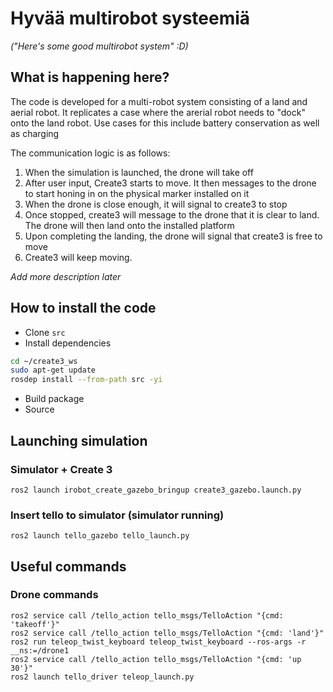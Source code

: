# Hyvää multirobot systeemiä
*("Here's some good multirobot system" :D)*

## What is happening here?
The code is developed for a multi-robot system consisting of a land and aerial robot. It replicates a case where the arerial robot needs to "dock" onto the land robot. Use cases for this include battery conservation as well as charging

 The communication logic is as follows: 

1. When the simulation is launched, the drone will take off
2. After user input, Create3 starts to move. It then messages to the drone to start honing in on the physical marker installed on it
3. When the drone is close enough, it will signal to create3 to stop
4. Once stopped, create3 will message to the drone that it is clear to land. The drone will then land onto the installed platform
5. Upon completing the landing, the drone will signal that create3 is free to move
6. Create3 will keep moving. 

*Add more description later*

## How to install the code

- Clone `src`
- Install dependencies

```bash
cd ~/create3_ws
sudo apt-get update
rosdep install --from-path src -yi
```

- Build package
- Source

## Launching simulation

### Simulator + Create 3
`ros2 launch irobot_create_gazebo_bringup create3_gazebo.launch.py`

### Insert tello to simulator (simulator running)
`ros2 launch tello_gazebo tello_launch.py`

## Useful commands

### Drone commands  
`ros2 service call /tello_action tello_msgs/TelloAction "{cmd: 'takeoff'}"`  
`ros2 service call /tello_action tello_msgs/TelloAction "{cmd: 'land'}"`  
`ros2 run teleop_twist_keyboard teleop_twist_keyboard --ros-args -r __ns:=/drone1`  
`ros2 service call /tello_action tello_msgs/TelloAction "{cmd: 'up 30'}"`  
`ros2 launch tello_driver teleop_launch.py`

